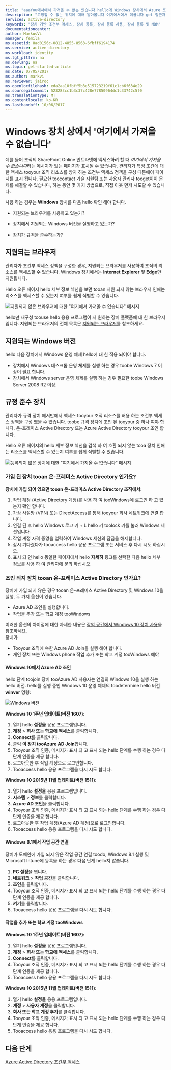 ```yaml
---
title: "aaaYou에서에서 가져올 수 없는 있습니다 hello에 Windows 장치에서 Azure 포털 | Microsoft Docs"
description: "고정할 수 없는 위치에 대해 알아봅니다 여기에서에서 이릅니다 get 접근자와 어떤를 확인 하는 tooavoid이 대화이 상자를 실행 합니다."
services: active-directory
keywords: "장치 기반 조건부 액세스, 장치 등록, 장치 등록 사용, 장치 등록 및 MDM"
documentationcenter: 
author: MarkusVi
manager: femila
ms.assetid: 8ad0156c-0812-4855-8563-6fbff6194174
ms.service: active-directory
ms.workload: identity
ms.tgt_pltfrm: na
ms.devlang: na
ms.topic: get-started-article
ms.date: 07/05/2017
ms.author: markvi
ms.reviewer: jairoc
ms.openlocfilehash: eda2aa10fbff5b3e515723219f61c1cb6f634e29
ms.sourcegitcommit: 523283cc1b3c37c428e77850964dc1c33742c5f0
ms.translationtype: MT
ms.contentlocale: ko-KR
ms.lasthandoff: 10/06/2017
---
```

# <a name="you-cant-get-there-from-here-on-a-windows-device"></a>Windows 장치 상에서 '여기에서 가져올 수 없습니다'

예를 들어 조직의 SharePoint Online 인트라넷에 액세스하려 할 때 *여기에서 가져올 수 없습니다*라는 메시지가 있는 페이지가 표시될 수 있습니다. 관리자가 특정 조건에 대 한 액세스 tooyour 조직 리소스를 방지 하는 조건부 액세스 정책을 구성 때문에이 페이지를 표시 됩니다. 필요한 toocontact 기술 지원팀 또는 사용자 관리자 tooget이이 문제를 해결할 수 있습니다, 하는 동안 몇 가지 방법으로, 직접 아웃 먼저 시도할 수 있습니다.

사용 하는 경우는 **Windows** 장치를 다음 hello 확인 해야 합니다.

- 지원되는 브라우저를 사용하고 있는가?

- 장치에서 지원되는 Windows 버전을 실행하고 있는가?

- 장치가 규격을 준수하는가?






## <a name="supported-browser"></a>지원되는 브라우저

관리자가 조건부 액세스 정책을 구성한 경우, 지원되는 브라우저를 사용하여 조직의 리소스를 액세스할 수 있습니다. Windows 장치에서는 **Internet Explorer** 및 **Edge**만 지원됩니다.

Hello 오류 페이지 hello 세부 정보 섹션을 보면 tooan 지원 되지 않는 브라우저 인해는 리소스를 액세스할 수 있는지 여부를 쉽게 식별할 수 있습니다.

![지원되지 않은 브라우저에 대한 "여기에서 가져올 수 없습니다" 메시지](./media/active-directory-conditional-access-device-remediation/02.png "시나리오")

hello만 재구성 toouse hello 응용 프로그램이 지 원하는 장치 플랫폼에 대 한 브라우저입니다. 지원되는 브라우저의 전체 목록은 [지원되는 브라우저](active-directory-conditional-access-supported-apps.md#supported-browsers-for-device-based-policies)를 참조하세요.  


## <a name="supported-versions-of-windows"></a>지원되는 Windows 버전

hello 다음 장치에서 Windows 운영 체제 hello에 대 한 적용 되어야 합니다. 

- 장치에서 Windows 데스크톱 운영 체제를 실행 하는 경우 toobe Windows 7 이상이 필요 합니다.
- 장치에서 Windows server 운영 체제를 실행 하는 경우 필요한 toobe Windows Server 2008 R2 이상. 


## <a name="compliant-device"></a>규정 준수 장치

관리자가 규격 장치 에서만에서 액세스 tooyour 조직 리소스를 허용 하는 조건부 액세스 정책을 구성 했을 수 있습니다. toobe 규격 장치에 조인 된 tooyour 중 하나 여야 합니다. 온-프레미스 Active Directory 또는 Azure Active Directory tooyour 조인 합니다.

Hello 오류 페이지의 hello 세부 정보 섹션을 검색 하 여 호환 되지 않는 tooa 장치 인해는 리소스를 액세스할 수 있는지 여부를 쉽게 식별할 수 있습니다.
 
![등록되지 않은 장치에 대한 "여기에서 가져올 수 없습니다" 메시지](./media/active-directory-conditional-access-device-remediation/01.png "시나리오")


### <a name="is-your-device-joined-tooan-on-premises-active-directory"></a>가입 된 장치 tooan 온-프레미스 Active Directory 인가요?

**장치에 가입 되어 있으면 tooan 온-프레미스 Active Directory 조직에서:**

1. 작업 계정 (Active Directory 계정)를 사용 하 여 tooWindows에 로그인 하 고 있는지 확인 합니다.
2. 가상 사설망 (VPN) 또는 DirectAccess를 통해 tooyour 회사 네트워크에 연결 합니다.
3. 연결 된 후 hello Windows 로고 키 + L hello 키 toolock 키를 눌러 Windows 세션입니다.
4. 작업 계정 자격 증명을 입력하여 Windows 세션의 잠금을 해제합니다.
5. 잠시 기다렸다가 tooaccess hello 응용 프로그램 또는 서비스 후 다시 시도 하십시오.
6. 표시 되 면 hello 동일한 페이지에서 hello **자세히** 링크를 선택한 다음 hello 세부 정보를 사용 하 여 관리자에 문의 하십시오.


### <a name="is-your-device-not-joined-tooan-on-premises-active-directory"></a>조인 되지 장치 tooan 온-프레미스 Active Directory 인가요?

장치에 가입 되지 않은 경우 tooan 온-프레미스 Active Directory 및 Windows 10을 실행, 두 가지 옵션이 있습니다.

* Azure AD 조인을 실행합니다.
* 작업을 추가 또는 학교 계정 tooWindows

이러한 옵션의 차이점에 대한 자세한 내용은 [작업 공간에서 Windows 10 장치 사용](active-directory-azureadjoin-windows10-devices.md)을 참조하세요.  
장치가

- Tooyour 조직에 속한 Azure AD Join을 실행 해야 합니다.
- 개인 장치 또는 Windows phone 작업 추가 또는 학교 계정 tooWindows 해야 



#### <a name="azure-ad-join-on-windows-10"></a>Windows 10에서 Azure AD 조인

hello 단계 toojoin 장치 tooAzure AD 사용자는 연결의 Windows 10을 실행 하는 hello 버전. hello를 실행 중인 Windows 10 운영 체제의 toodetermine hello 버전 **winver** 명령: 

![Windows 버전](./media/active-directory-conditional-access-device-remediation/03.png )


**Windows 10 1주년 업데이트(버전 1607):**

1. 열기 hello **설정을** 응용 프로그램입니다.
2. **계정** > **회사 또는 학교에 액세스**를 클릭합니다.
3. **Connect**를 클릭합니다.
4. 클릭 **이 장치 tooAzure AD Join**합니다.
5. Tooyour 조직 인증, 메시지가 표시 되 고 표시 되는 hello 단계를 수행 하는 경우 다단계 인증을 제공 합니다.
6. 로그아웃한 후 작업 계정으로 로그인합니다.
7. Tooaccess hello 응용 프로그램을 다시 시도 합니다.

**Windows 10 2015년 11월 업데이트(버전 1511):**

1. 열기 hello **설정을** 응용 프로그램입니다.
2. **시스템** > **정보**를 클릭합니다.
3. **Azure AD 조인**을 클릭합니다.
4. Tooyour 조직 인증, 메시지가 표시 되 고 표시 되는 hello 단계를 수행 하는 경우 다단계 인증을 제공 합니다.
5. 로그아웃한 후 작업 계정(Azure AD 계정)으로 로그인합니다.
6. Tooaccess hello 응용 프로그램을 다시 시도 합니다.


#### <a name="workplace-join-on-windows-81"></a>Windows 8.1에서 작업 공간 연결

장치가 도메인에 가입 되지 않은 작업 공간 연결 toodo, Windows 8.1 실행 및 Microsoft Intune에 등록을 하는 경우 다음 단계 hello지 않습니다.

1. **PC 설정**을 엽니다.
2. **네트워크** > **작업 공간**을 클릭합니다.
3. **조인**을 클릭합니다.
4. Tooyour 조직 인증, 메시지가 표시 되 고 표시 되는 hello 단계를 수행 하는 경우 다단계 인증을 제공 합니다.
5. **켜기**를 클릭합니다.
6. Tooaccess hello 응용 프로그램을 다시 시도 합니다.



#### <a name="add-your-work-or-school-account-toowindows"></a>작업을 추가 또는 학교 계정 tooWindows 


**Windows 10 1주년 업데이트(버전 1607):**

1. 열기 hello **설정을** 응용 프로그램입니다.
2. **계정** > **회사 또는 학교에 액세스**를 클릭합니다.
3. **Connect**를 클릭합니다.
4. Tooyour 조직 인증, 메시지가 표시 되 고 표시 되는 hello 단계를 수행 하는 경우 다단계 인증을 제공 합니다.
5. Tooaccess hello 응용 프로그램을 다시 시도 합니다.


**Windows 10 2015년 11월 업데이트(버전 1511):**

1. 열기 hello **설정을** 응용 프로그램입니다.
2. **계정** > **사용자 계정**을 클릭합니다.
3. **회사 또는 학교 계정 추가**를 클릭합니다.
4. Tooyour 조직 인증, 메시지가 표시 되 고 표시 되는 hello 단계를 수행 하는 경우 다단계 인증을 제공 합니다.
5. Tooaccess hello 응용 프로그램을 다시 시도 합니다.





## <a name="next-steps"></a>다음 단계
[Azure Active Directory 조건부 액세스](active-directory-conditional-access.md)

